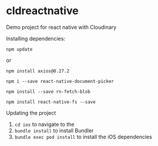 # cldreactnative

Demo project for react native with Cloudinary

Installing dependencies:

`npm update`

or

`npm install axios@0.27.2`

`npm i --save react-native-document-picker`

`npm install --save rn-fetch-blob`

`npm install react-native-fs --save`

Updating the project

1. `cd ios` to navigate to the
2. `bundle install` to install Bundler
3. `bundle exec pod install` to install the iOS dependencies
